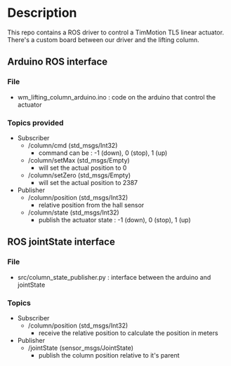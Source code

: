 # Description
This repo contains a ROS driver to control a TimMotion TL5 linear actuator. There's a custom board between our driver and the lifting column. 

## Arduino ROS interface
### File
* wm_lifting_column_arduino.ino : code on the arduino that control the actuator
### Topics provided
* Subscriber
    * /column/cmd (std_msgs/Int32)
        * command can be : -1 (down), 0 (stop), 1 (up)
    * /column/setMax (std_msgs/Empty)
        * will set the actual position to 0
    * /column/setZero (std_msgs/Empty)
        * will set the actual position to 2387
* Publisher
    * /column/position (std_msgs/Int32)
        * relative position from the hall sensor
    * /column/state (std_msgs/Int32)
        * publish the actuator state : -1 (down), 0 (stop), 1 (up)
        
## ROS jointState interface
### File
* src/column_state_publisher.py : interface between the arduino and jointState
### Topics
* Subscriber
    * /column/position (std_msgs/Int32)
        * receive the relative position to calculate the position in meters
* Publisher
    * /jointState (sensor_msgs/JointState)
        * publish the column position relative to it's parent
